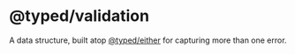 # @typed/validation 

A data structure, built atop [@typed/either](./either) for capturing 
more than one error.
